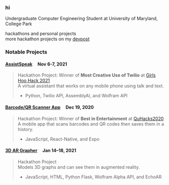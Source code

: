 ### hi

Undergraduate Computer Engineering Student at University of Maryland, College Park

hackathons and personal projects  
more hackathon projects on my [devpost](https://devpost.com/victorliu9001)

### Notable Projects

#### [AssistSpeak](https://github.com/fetf/AssistSpeak)&nbsp;&nbsp;&nbsp;&nbsp;&nbsp;Nov 6-7, 2021  
> Hackathon Project: Winner of **Most Creative Use of Twilio** at [Girls Hoo Hack 2021](https://www.gwcuva.com/hack)  
> A virtual assistant that works on any mobile phone using talk and text.
> - Python, Twilio API, AssemblyAI, and Wolfram  API  

#### [Barcode/QR Scanner App](https://github.com/fetf/Barcode-QR-Scanner)&nbsp;&nbsp;&nbsp;&nbsp;&nbsp;Dec 19, 2020 
> Hackathon Project: Winner of **Best in Entertainment** at [QuHacks2020](https://quhacks.tech/)  
> A mobile app that scans barcodes and QR codes then saves them in a history.
> - JavaScript, React-Native, and Expo  

#### [3D AR Grapher](https://github.com/fetf/3D-AR-Grapher)&nbsp;&nbsp;&nbsp;&nbsp;&nbsp;Jan 14–18, 2021  
> Hackathon Project  
> Models 3D graphs and can see them in augmented reality.
> - JavaScript, HTML, Python Flask, Wolfram Alpha API, and EchoAR  

<!--
**notvictorl/notvictorl** is a ✨ _special_ ✨ repository because its `README.md` (this file) appears on your GitHub profile.

Here are some ideas to get you started:

- 🔭 I’m currently working on ...
- 🌱 I’m currently learning ...
- 👯 I’m looking to collaborate on ...
- 🤔 I’m looking for help with ...
- 💬 Ask me about ...
- 📫 How to reach me: ...
- 😄 Pronouns: ...
- ⚡ Fun fact: ...
-->
